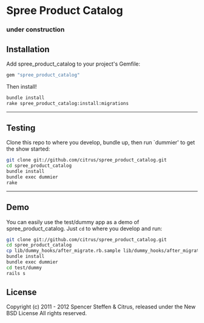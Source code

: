 # Spree Product Catalog

### under construction

Installation
------------

Add spree_product_catalog to your project's Gemfile:

```ruby
gem "spree_product_catalog"
```

Then install!

```bash
bundle install
rake spree_product_catalog:install:migrations
```


------------------------------------------------------------------------------
Testing
------------------------------------------------------------------------------

Clone this repo to where you develop, bundle up, then run `dummier' to get the show started:

```bash
git clone git://github.com/citrus/spree_product_catalog.git
cd spree_product_catalog
bundle install
bundle exec dummier
rake 
```


------------------------------------------------------------------------------
Demo
------------------------------------------------------------------------------

You can easily use the test/dummy app as a demo of spree_product_catalog. Just `cd` to where you develop and run:

```bash
git clone git://github.com/citrus/spree_product_catalog.git
cd spree_product_catalog
cp lib/dummy_hooks/after_migrate.rb.sample lib/dummy_hooks/after_migrate.rb
bundle install
bundle exec dummier
cd test/dummy
rails s
```


License
-------

Copyright (c) 2011 - 2012 Spencer Steffen & Citrus, released under the New BSD License All rights reserved.
